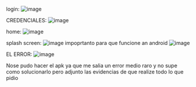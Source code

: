 login: 
![image](https://github.com/SandovalBrandon1027/prueba_moviles_practico-/assets/117743657/9cd4af0f-d995-4e56-995e-32726d0e26c5)

CREDENCIALES: 
![image](https://github.com/SandovalBrandon1027/prueba_moviles_practico-/assets/117743657/39e3764d-872e-460e-b4bd-0265f08d67af)

home:
![image](https://github.com/SandovalBrandon1027/prueba_moviles_practico-/assets/117743657/65110997-e702-4e96-8158-ad96a76040ac)


splash screen:
![image](https://github.com/SandovalBrandon1027/prueba_moviles_practico-/assets/117743657/24358fa7-c494-4ae8-8120-e82595657546)
impoprtanto para que funcione an android
![image](https://github.com/SandovalBrandon1027/prueba_moviles_practico-/assets/117743657/6c07a4e4-6428-43db-92ae-aa6256a0af52)


EL ERROR: 
![image](https://github.com/SandovalBrandon1027/prueba_moviles_practico-/assets/117743657/afb01b5a-1a76-4533-ba7f-b04e0cd7b90c)


Nose pudo hacer el apk ya que me salia un error medio raro y no supe como solucionarlo pero adjunto las evidencias de que realize todo lo que pidio
